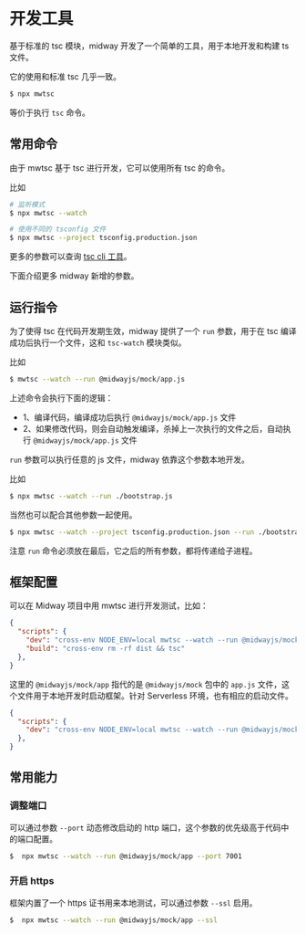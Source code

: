 # 开发工具

基于标准的 tsc 模块，midway 开发了一个简单的工具，用于本地开发和构建 ts 文件。

它的使用和标准 tsc 几乎一致。

```bash
$ npx mwtsc
```

等价于执行 `tsc` 命令。



## 常用命令

由于 mwtsc 基于 tsc 进行开发，它可以使用所有 tsc 的命令。

比如

```bash
# 监听模式
$ npx mwtsc --watch

# 使用不同的 tsconfig 文件
$ npx mwtsc --project tsconfig.production.json
```

更多的参数可以查询 [tsc cli 工具](https://www.typescriptlang.org/docs/handbook/compiler-options.html)。

下面介绍更多 midway 新增的参数。



## 运行指令

为了使得 tsc 在代码开发期生效，midway 提供了一个 `run` 参数，用于在 tsc 编译成功后执行一个文件，这和 `tsc-watch` 模块类似。

比如

```bash
$ mwtsc --watch --run @midwayjs/mock/app.js
```

上述命令会执行下面的逻辑：

* 1、编译代码，编译成功后执行 `@midwayjs/mock/app.js` 文件
* 2、如果修改代码，则会自动触发编译，杀掉上一次执行的文件之后，自动执行 `@midwayjs/mock/app.js` 文件

`run` 参数可以执行任意的 js 文件，midway 依靠这个参数本地开发。

比如

```bash
$ npx mwtsc --watch --run ./bootstrap.js
```

当然也可以配合其他参数一起使用。

```bash
$ npx mwtsc --watch --project tsconfig.production.json --run ./bootstrap.js
```

注意 `run` 命令必须放在最后，它之后的所有参数，都将传递给子进程。



## 框架配置

可以在 Midway 项目中用 mwtsc 进行开发测试，比如：

```json
{
  "scripts": {
    "dev": "cross-env NODE_ENV=local mwtsc --watch --run @midwayjs/mock/app",
    "build": "cross-env rm -rf dist && tsc"
  },
}
```

这里的 `@midwayjs/mock/app` 指代的是 `@midwayjs/mock` 包中的 `app.js` 文件，这个文件用于本地开发时启动框架。针对 Serverless 环境，也有相应的启动文件。

```json
{
  "scripts": {
    "dev": "cross-env NODE_ENV=local mwtsc --watch --run @midwayjs/mock/function",
  },
}
```



## 常用能力

### 调整端口

可以通过参数 `--port` 动态修改启动的 http 端口，这个参数的优先级高于代码中的端口配置。

```bash
$  npx mwtsc --watch --run @midwayjs/mock/app --port 7001
```



### 开启 https

框架内置了一个 https 证书用来本地测试，可以通过参数 `--ssl` 启用。

```bash
$  npx mwtsc --watch --run @midwayjs/mock/app --ssl
```

